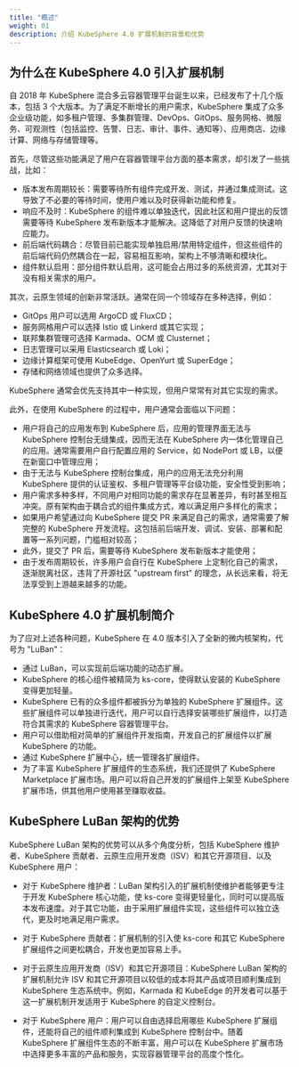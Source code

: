```yaml
---
title: "概述"
weight: 01
description: 介绍 KubeSphere 4.0 扩展机制的背景和优势
---
```


## 为什么在 KubeSphere 4.0 引入扩展机制

自 2018 年 KubeSphere 混合多云容器管理平台诞生以来，已经发布了十几个版本，包括 3 个大版本。为了满足不断增长的用户需求，KubeSphere 集成了众多企业级功能，如多租户管理、多集群管理、DevOps、GitOps、服务网格、微服务、可观测性（包括监控、告警、日志、审计、事件、通知等）、应用商店、边缘计算、网络与存储管理等。

首先，尽管这些功能满足了用户在容器管理平台方面的基本需求，却引发了一些挑战，比如：
  
- 版本发布周期较长：需要等待所有组件完成开发、测试，并通过集成测试。这导致了不必要的等待时间，使用户难以及时获得新功能和修复。
- 响应不及时：KubeSphere 的组件难以单独迭代，因此社区和用户提出的反馈需要等待 KubeSphere 发布新版本才能解决。这降低了对用户反馈的快速响应能力。
- 前后端代码耦合：尽管目前已能实现单独启用/禁用特定组件，但这些组件的前后端代码仍然耦合在一起，容易相互影响，架构上不够清晰和模块化。
- 组件默认启用：部分组件默认启用，这可能会占用过多的系统资源，尤其对于没有相关需求的用户。

其次，云原生领域的创新非常活跃。通常在同一个领域存在多种选择，例如：

- GitOps 用户可以选用 ArgoCD 或 FluxCD；
- 服务网格用户可以选择 Istio 或 Linkerd 或其它实现；
- 联邦集群管理可选择 Karmada、OCM 或 Clusternet；
- 日志管理可以采用 Elasticsearch 或 Loki；
- 边缘计算框架可使用 KubeEdge、OpenYurt 或 SuperEdge；
- 存储和网络领域也提供了众多选择。

KubeSphere 通常会优先支持其中一种实现，但用户常常有对其它实现的需求。

此外，在使用 KubeSphere 的过程中，用户通常会面临以下问题：

- 用户将自己的应用发布到 KubeSphere 后，应用的管理界面无法与 KubeSphere 控制台无缝集成，因而无法在 KubeSphere 内一体化管理自己的应用。通常需要用户自行配置应用的 Service，如 NodePort 或 LB，以便在新窗口中管理应用；
- 由于无法与 KubeSphere 控制台集成，用户的应用无法充分利用 KubeSphere 提供的认证鉴权、多租户管理等平台级功能，安全性受到影响；
- 用户需求多种多样，不同用户对相同功能的需求存在显著差异，有时甚至相互冲突。原有架构由于耦合式的组件集成方式，难以满足用户多样化的需求；
- 如果用户希望通过向 KubeSphere 提交 PR 来满足自己的需求，通常需要了解完整的 KubeSphere 开发流程。这包括前后端开发、调试、安装、部署和配置等一系列问题，门槛相对较高；
- 此外，提交了 PR 后，需要等待 KubeSphere 发布新版本才能使用；
- 由于发布周期较长，许多用户会自行在 KubeSphere 上定制化自己的需求，逐渐脱离社区，违背了开源社区 "upstream first" 的理念，从长远来看，将无法享受到上游越来越多的功能。

## KubeSphere 4.0 扩展机制简介

为了应对上述各种问题，KubeSphere 在 4.0 版本引入了全新的微内核架构，代号为 "LuBan"：

- 通过 LuBan，可以实现前后端功能的动态扩展。
- KubeSphere 的核心组件被精简为 ks-core，使得默认安装的 KubeSphere 变得更加轻量。
- KubeSphere 已有的众多组件都被拆分为单独的 KubeSphere 扩展组件。这些扩展组件可以单独进行迭代，用户可以自行选择安装哪些扩展组件，以打造符合其需求的 KubeSphere 容器管理平台。
- 用户可以借助相对简单的扩展组件开发指南，开发自己的扩展组件以扩展 KubeSphere 的功能。
- 通过 KubeSphere 扩展中心，统一管理各扩展组件。
- 为了丰富 KubeSphere 扩展组件的生态系统，我们还提供了 KubeSphere Marketplace 扩展市场。用户可以将自己开发的扩展组件上架至 KubeSphere 扩展市场，供其他用户使用甚至赚取收益。

## KubeSphere LuBan 架构的优势

KubeSphere LuBan 架构的优势可以从多个角度分析，包括 KubeSphere 维护者、KubeSphere 贡献者、云原生应用开发商（ISV）和其它开源项目、以及 KubeSphere 用户：

- 对于 KubeSphere 维护者：LuBan 架构引入的扩展机制使维护者能够更专注于开发 KubeSphere 核心功能，使 ks-core 变得更轻量化，同时可以提高版本发布速度。对于其它功能，由于采用扩展组件实现，这些组件可以独立迭代，更及时地满足用户需求。

- 对于 KubeSphere 贡献者：扩展机制的引入使 ks-core 和其它 KubeSphere 扩展组件之间更松耦合，开发也更加容易上手。

- 对于云原生应用开发商（ISV）和其它开源项目：KubeSphere LuBan 架构的扩展机制允许 ISV 和其它开源项目以较低的成本将其产品或项目顺利集成到 KubeSphere 生态系统中。例如，Karmada 和 KubeEdge 的开发者可以基于这一扩展机制开发适用于 KubeSphere 的自定义控制台。

- 对于 KubeSphere 用户：用户可以自由选择启用哪些 KubeSphere 扩展组件，还能将自己的组件顺利集成到 KubeSphere 控制台中。随着 KubeSphere 扩展组件生态的不断丰富，用户可以在 KubeSphere 扩展市场中选择更多丰富的产品和服务，实现容器管理平台的高度个性化。
